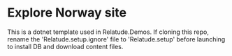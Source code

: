 # Explore Norway site

This is a dotnet template used in Relatude.Demos. If cloning this repo, rename the 'Relatude.setup.ignore' file to 'Relatude.setup' before launching to install DB and download content files.
